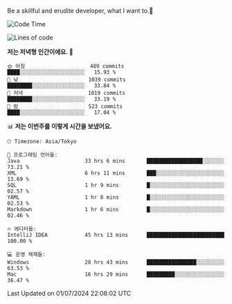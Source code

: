 Be a skillful and erudite developer, what I want to.👶

<!--START_SECTION:waka-->
![Code Time](http://img.shields.io/badge/Code%20Time-983%20hrs%208%20mins-blue)

![Lines of code](https://img.shields.io/badge/%EC%A0%80%EB%8A%94%20%EC%97%AC%ED%83%9C%EA%B9%8C%EC%A7%80%20-2.5%20million%20%EC%A4%84%EC%9D%98%20%EC%BD%94%EB%93%9C%EB%A5%BC%20%EC%9E%91%EC%84%B1%ED%96%88%EC%96%B4%EC%9A%94.-blue)

**저는 저녁형 인간이에요. 🦉** 

```text
🌞 아침                     489 commits         ████░░░░░░░░░░░░░░░░░░░░░   15.93 % 
🌆 낮　                     1039 commits        ████████░░░░░░░░░░░░░░░░░   33.84 % 
🌃 저녁                     1019 commits        ████████░░░░░░░░░░░░░░░░░   33.19 % 
🌙 밤　                     523 commits         ████░░░░░░░░░░░░░░░░░░░░░   17.04 % 
```


📊 **저는 이번주를 이렇게 시간을 보냈어요.** 

```text
🕑︎ Timezone: Asia/Tokyo

💬 프로그래밍 언어들: 
Java                     33 hrs 6 mins       ██████████████████░░░░░░░   73.21 % 
XML                      6 hrs 11 mins       ███░░░░░░░░░░░░░░░░░░░░░░   13.69 % 
SQL                      1 hr 9 mins         █░░░░░░░░░░░░░░░░░░░░░░░░   02.57 % 
YAML                     1 hr 8 mins         █░░░░░░░░░░░░░░░░░░░░░░░░   02.53 % 
Markdown                 1 hr 6 mins         █░░░░░░░░░░░░░░░░░░░░░░░░   02.46 % 

🔥 에디터들: 
IntelliJ IDEA            45 hrs 13 mins      █████████████████████████   100.00 % 

💻 운영 체제들: 
Windows                  28 hrs 43 mins      ████████████████░░░░░░░░░   63.53 % 
Mac                      16 hrs 29 mins      █████████░░░░░░░░░░░░░░░░   36.47 % 
```


 Last Updated on 01/07/2024 22:08:02 UTC
<!--END_SECTION:waka-->
